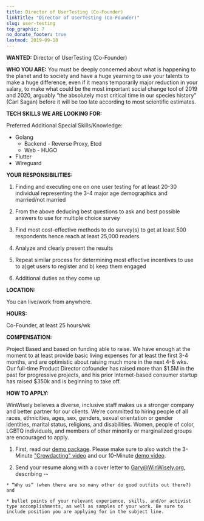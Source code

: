 ```yaml
---
title: Director of UserTesting (Co-Founder)
linkTitle: "Director of UserTesting (Co-Founder)"
slug: user-testing
top_graphic: 7
no_donate_footer: true
lastmod: 2019-09-18
---
```


**WANTED:** Director of UserTesting (Co-Founder)

**WHO YOU ARE:** You must be deeply concerned about what is happening to the planet and to society and have a huge yearning to use your talents to make a huge difference, even if it means temporarily major reduction in your salary, to make what could be the most important social change tool of 2019 and 2020, arguably “the absolutely most critical time in our species history” (Carl Sagan)  before it will be too late according to most scientific estimates.

**TECH SKILLS WE ARE LOOKING FOR:**

Preferred Additional Special Skills/Knowledge:

  * Golang
    * Backend - Reverse Proxy, Etcd
    * Web - HUGO
  * Flutter
  * Wireguard

**YOUR RESPONSIBILITIES:**

  1. Finding and executing one on one user testing for at least 20-30 individual representing the 3-4 major age demographics and married/not married

  2. From the above deducing best questions to ask and best possible answers to use for multiple choice survey

  3. Find most cost-effective methods to do survey(s) to get at least 500 respondents hence reach at least 25,000 readers.

  4. Analyze and clearly present the results

  5. Repeat similar process for determining most effective incentives to use to a)get users to register and b) keep them engaged

  6. Additional duties as they come up

**LOCATION:**

You can live/work from anywhere.

**HOURS:**

Co-Founder, at least 25 hours/wk

**COMPENSATION:**

Project Based and based on funding able to raise. We have enough at the moment to at least provide basic living expenses for at least the first 3-4 months, and are optimistic about raising much more in the next 4-8 wks. Our full-time Product Director cofounder has raised more than $1.5M in the past for progressive projects, and his prior Internet-based consumer startup has raised $350k and is beginning to take off.

**HOW TO APPLY:**

WinWisely believes a diverse, inclusive staff makes us a stronger company and better partner for our clients. We’re committed to hiring people of all races, ethnicities, ages, sex, genders, sexual orientation or gender identities, marital status, religions, and disabilities. Women, people of color, LGBTQ individuals, and members of other minority or marginalized groups are encouraged to apply.

  1. First, read our [demo package](http://bit.ly/WinWiselyPrep). Please make sure to also watch the 3-Minute ["Crowdacting" video](http://bit.ly/crowdacting) and our 10-Minute [demo video](http://bit.ly/WinWiselyZoomDemo6).

  3. Send your resume along with a cover letter to [Gary@WinWisely.org](mailto:Gary@WinWisely.org), describing --

    * “Why us” (when there are so many other do good outfits out there?) and

    * bullet points of your relevant experience, skills, and/or activist type accomplishments, as well as samples of your work. Be sure to include position you are applying for in the subject line.